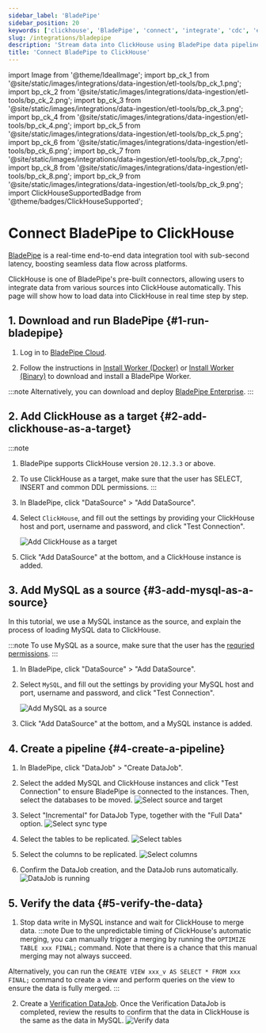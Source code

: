 ```yaml
---
sidebar_label: 'BladePipe'
sidebar_position: 20
keywords: ['clickhouse', 'BladePipe', 'connect', 'integrate', 'cdc', 'etl', 'data integration']
slug: /integrations/bladepipe
description: 'Stream data into ClickHouse using BladePipe data pipelines'
title: 'Connect BladePipe to ClickHouse'
---
```


import Image from '@theme/IdealImage';
import bp_ck_1 from '@site/static/images/integrations/data-ingestion/etl-tools/bp_ck_1.png';
import bp_ck_2 from '@site/static/images/integrations/data-ingestion/etl-tools/bp_ck_2.png';
import bp_ck_3 from '@site/static/images/integrations/data-ingestion/etl-tools/bp_ck_3.png';
import bp_ck_4 from '@site/static/images/integrations/data-ingestion/etl-tools/bp_ck_4.png';
import bp_ck_5 from '@site/static/images/integrations/data-ingestion/etl-tools/bp_ck_5.png';
import bp_ck_6 from '@site/static/images/integrations/data-ingestion/etl-tools/bp_ck_6.png';
import bp_ck_7 from '@site/static/images/integrations/data-ingestion/etl-tools/bp_ck_7.png';
import bp_ck_8 from '@site/static/images/integrations/data-ingestion/etl-tools/bp_ck_8.png';
import bp_ck_9 from '@site/static/images/integrations/data-ingestion/etl-tools/bp_ck_9.png';
import ClickHouseSupportedBadge from '@theme/badges/ClickHouseSupported';

# Connect BladePipe to ClickHouse

<ClickHouseSupportedBadge/>


<a href="https://www.bladepipe.com/" target="_blank">BladePipe</a> is a real-time end-to-end data integration tool with sub-second latency, boosting seamless data flow across platforms. 

ClickHouse is one of BladePipe's pre-built connectors, allowing users to integrate data from various sources into ClickHouse automatically. This page will show how to load data into ClickHouse in real time step by step.


## 1. Download and run BladePipe {#1-run-bladepipe}
1. Log in to <a href="https://www.bladepipe.com/" target="_blank">BladePipe Cloud</a>.

2. Follow the instructions in <a href="https://doc.bladepipe.com/productOP/byoc/installation/install_worker_docker" target="_blank">Install Worker (Docker)</a> or <a href="https://doc.bladepipe.com/productOP/byoc/installation/install_worker_binary" target="_blank">Install Worker (Binary)</a> to download and install a BladePipe Worker.

  :::note
  Alternatively, you can download and deploy <a href="https://doc.bladepipe.com/productOP/onPremise/installation/install_all_in_one_binary" target="_blank">BladePipe Enterprise</a>.
  :::

## 2. Add ClickHouse as a target {#2-add-clickhouse-as-a-target}

  :::note
  1. BladePipe supports ClickHouse version `20.12.3.3` or above.
  2. To use ClickHouse as a target, make sure that the user has SELECT, INSERT and common DDL permissions. 
  :::

1. In BladePipe, click "DataSource" > "Add DataSource".

2. Select `ClickHouse`, and fill out the settings by providing your ClickHouse host and port, username and password, and click "Test Connection".

    <Image img={bp_ck_1} size="lg" border alt="Add ClickHouse as a target" />

3. Click "Add DataSource" at the bottom, and a ClickHouse instance is added.

## 3. Add MySQL as a source {#3-add-mysql-as-a-source}
In this tutorial, we use a MySQL instance as the source, and explain the process of loading MySQL data to ClickHouse.

:::note
To use MySQL as a source, make sure that the user has the <a href="https://doc.bladepipe.com/dataMigrationAndSync/datasource_func/MySQL/privs_for_mysql" target="_blank">requried permissions</a>. 
:::

1. In BladePipe, click "DataSource" > "Add DataSource".

2. Select `MySQL`, and fill out the settings by providing your MySQL host and port, username and password, and click "Test Connection".

    <Image img={bp_ck_2} size="lg" border alt="Add MySQL as a source" />

3. Click "Add DataSource" at the bottom, and a MySQL instance is added.


## 4. Create a pipeline {#4-create-a-pipeline}

1. In BladePipe, click "DataJob" > "Create DataJob".

2. Select the added MySQL and ClickHouse instances and click "Test Connection" to ensure BladePipe is connected to the instances. Then, select the databases to be moved.
   <Image img={bp_ck_3} size="lg" border alt="Select source and target" />

3. Select "Incremental" for DataJob Type, together with the "Full Data" option.
   <Image img={bp_ck_4} size="lg" border alt="Select sync type" />


4. Select the tables to be replicated.
   <Image img={bp_ck_5} size="lg" border alt="Select tables" />

5. Select the columns to be replicated.
   <Image img={bp_ck_6} size="lg" border alt="Select columns" />


6. Confirm the DataJob creation, and the DataJob runs automatically.
    <Image img={bp_ck_8} size="lg" border alt="DataJob is running" />


## 5. Verify the data {#5-verify-the-data}
1. Stop data write in MySQL instance and wait for ClickHouse to merge data.
:::note
Due to the unpredictable timing of ClickHouse's automatic merging, you can manually trigger a merging by running the `OPTIMIZE TABLE xxx FINAL;` command. Note that there is a chance that this manual merging may not always succeed.

Alternatively, you can run the `CREATE VIEW xxx_v AS SELECT * FROM xxx FINAL;` command to create a view and perform queries on the view to ensure the data is fully merged.
:::

2. Create a <a href="https://doc.bladepipe.com/operation/job_manage/create_job/create_period_verification_correction_job" target="_blank">Verification DataJob</a>. Once the Verification DataJob is completed, review the results to confirm that the data in ClickHouse is the same as the data in MySQL.
   <Image img={bp_ck_9} size="lg" border alt="Verify data" />
